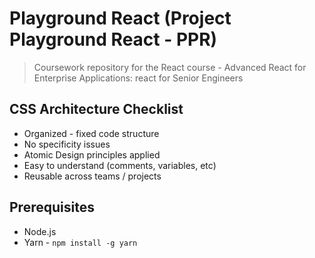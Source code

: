 # Playground React (Project Playground React - PPR)

> Coursework repository for the React course - Advanced React for Enterprise Applications: react for Senior Engineers


## CSS Architecture Checklist
- Organized - fixed code structure
- No specificity issues
- Atomic Design principles applied
- Easy to understand (comments, variables, etc)
- Reusable across teams / projects

## Prerequisites
- Node.js
- Yarn - `npm install -g yarn`